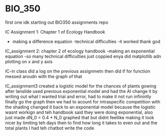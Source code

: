 # BIO_350
first one idk
starting out BIO350 assignments repo

IC Assignment 1: Chapter 1 of Ecology Handbook
- making a difference equation
-technical difficulties
-it worked thank god

IC_assignment 2: chapter 2 of ecology handbook
-making an exponential equation
-so many technical difficulties
just coppied enya
did matplotlib adn plotting on x and y axis

IC-in class
did a log on the previous assignmetn 
then did if for function
messed aroudn with the graph of that

IC_assignment3
created a logistic model for the chances of plants gowing after lanslide
used previous exponential model and had the AI change it by writing out what I wanted
trial and error, had to make it not run infinintly finally go the graph
then we had to acount for intraspecific competition with the shading
changed it back to an exponential model because the logistic wasnt workign and teh handbook said they were doing exponential, also just made dN_0 = 0.4 * N_0
graphed that but didnt feellike making it look nicer by limiting teh days
then to find how long it takes to even out and the total plants I had teh chatbot write the code